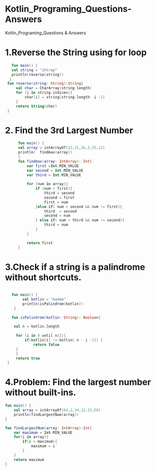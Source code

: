 # Kotlin_Programing_Questions-Answers
Kotlin_Programing_Questions &amp; Answers

# 1.Reverse the String using for loop
 ```kotlin
    fun main() {
    val string = "ihtrap"
    println(reverse(string))
   }
  fun reverse(string: String):String{
      val char = CharArray(string.length)
      for (i in string.indices){
          char[i] = string[string.length- i -1]
      }
      return String(char)
  }
```
# 2. Find the 3rd Largest Number
   ```kotlin
         fun main() {
         val array = intArrayOf(22,31,26,3,55,12)
         println(  findmax(array))
         }
         fun findmax(array: IntArray): Int{   
             var first =Int.MIN_VALUE
             var second = Int.MIN_VALUE
             var third = Int.MIN_VALUE
             
             for (num in array){
                 if (num > first){
                     third = second
                     second = first
                     first = num
                 }else if( num > second && num != first){
                     third  = second
                     second = num
                 } else if( num > third && num != second){
                     third = num
                 }
             }
             
             return first
         }
   ```

# 3.Check if a string is a palindrome without shortcuts.
   ```kotlin
     
      fun main() {
           val kotlin = "madam"
           println(isPalindrom(kotlin))
       }
    
      fun isPalindrom(kotlin: String): Boolean{
       
       val n = kotlin.length
        
        for (i in 0 until n/2){
            if(kotlin[i] != kotlin[ n - i -1]) {
                return false
        }
        }  
        return true
    }
   ```
# 4.Problem: Find the largest number without built-ins.
```kotlin
fun main() {
    val array = intArrayOf(64,2,34,12,33,56)
    println(findLargestNum(array))
}

fun findLargestNum(array: IntArray):Int{
    var maximum = Int.MIN_VALUE
    for(i in array){
        if(i > maximum){
            maximum = i
        }
    }
    return maximum
}
```
